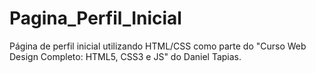 # Pagina_Perfil_Inicial
Página de perfil inicial utilizando HTML/CSS como parte do "Curso Web Design Completo: HTML5, CSS3 e JS" do Daniel Tapias.
